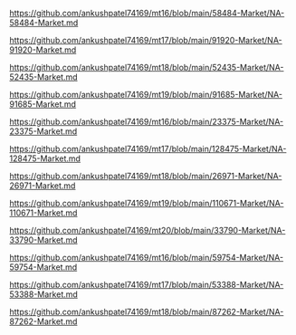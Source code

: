 <p><a href="https://github.com/ankushpatel74169/mt16/blob/main/58484-Market/NA-58484-Market.md">https://github.com/ankushpatel74169/mt16/blob/main/58484-Market/NA-58484-Market.md</a></p><p><a href="https://github.com/ankushpatel74169/mt17/blob/main/91920-Market/NA-91920-Market.md">https://github.com/ankushpatel74169/mt17/blob/main/91920-Market/NA-91920-Market.md</a></p><p><a href="https://github.com/ankushpatel74169/mt18/blob/main/52435-Market/NA-52435-Market.md">https://github.com/ankushpatel74169/mt18/blob/main/52435-Market/NA-52435-Market.md</a></p><p><a href="https://github.com/ankushpatel74169/mt19/blob/main/91685-Market/NA-91685-Market.md">https://github.com/ankushpatel74169/mt19/blob/main/91685-Market/NA-91685-Market.md</a></p><p><a href="https://github.com/ankushpatel74169/mt16/blob/main/23375-Market/NA-23375-Market.md">https://github.com/ankushpatel74169/mt16/blob/main/23375-Market/NA-23375-Market.md</a></p><p><a href="https://github.com/ankushpatel74169/mt17/blob/main/128475-Market/NA-128475-Market.md">https://github.com/ankushpatel74169/mt17/blob/main/128475-Market/NA-128475-Market.md</a></p><p><a href="https://github.com/ankushpatel74169/mt18/blob/main/26971-Market/NA-26971-Market.md">https://github.com/ankushpatel74169/mt18/blob/main/26971-Market/NA-26971-Market.md</a></p><p><a href="https://github.com/ankushpatel74169/mt19/blob/main/110671-Market/NA-110671-Market.md">https://github.com/ankushpatel74169/mt19/blob/main/110671-Market/NA-110671-Market.md</a></p><p><a href="https://github.com/ankushpatel74169/mt20/blob/main/33790-Market/NA-33790-Market.md">https://github.com/ankushpatel74169/mt20/blob/main/33790-Market/NA-33790-Market.md</a></p><p><a href="https://github.com/ankushpatel74169/mt16/blob/main/59754-Market/NA-59754-Market.md">https://github.com/ankushpatel74169/mt16/blob/main/59754-Market/NA-59754-Market.md</a></p><p><a href="https://github.com/ankushpatel74169/mt17/blob/main/53388-Market/NA-53388-Market.md">https://github.com/ankushpatel74169/mt17/blob/main/53388-Market/NA-53388-Market.md</a></p><p><a href="https://github.com/ankushpatel74169/mt18/blob/main/87262-Market/NA-87262-Market.md">https://github.com/ankushpatel74169/mt18/blob/main/87262-Market/NA-87262-Market.md</a></p>
